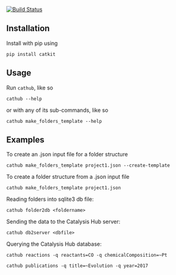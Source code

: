 [![Build Status](https://travis-ci.org/mhoffman/CatalysisHubCLI.svg?branch=master)](https://travis-ci.org/mhoffman/CatalysisHubCLI)
## Installation

Install with pip using

    pip install catkit


## Usage

Run `cathub`, like so

    cathub --help

or with any of its sub-commands, like so

    cathub make_folders_template --help

## Examples


To create an .json input file for a folder structure

    cathub make_folders_template project1.json --create-template

To create a folder structure from a .json input file

    cathub make_folders_template project1.json

Reading folders into sqlite3 db file:

    cathub folder2db <foldername>

Sending the data to the Catalysis Hub server:

    cathub db2server <dbfile>

Querying the Catalysis Hub database:

    cathub reactions -q reactants=CO -q chemicalComposition=~Pt

    cathub publications -q title=~Evolution -q year=2017
